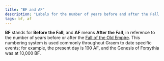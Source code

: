```yaml
---
title: "BF and AF"
description: "Labels for the number of years before and after the Fall of the Old Empire"
tags: bf, af
---
```


**BF** stands for **Before the Fall**, and **AF** means **After the Fall**, in reference to
the number of years before or after the [Fall of the Old Empire](Fall_of_the_Old_Empire). This numbering
system is used commonly throughout Graem to date specific events; for example,
the present day is 100 AF, and the Genesis of Forsythia was at 10,000 BF.
